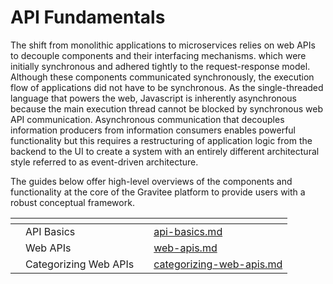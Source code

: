 # API Fundamentals

The shift from monolithic applications to microservices relies on web APIs to decouple components and their interfacing mechanisms. which were initially synchronous and adhered tightly to the request-response model. Although these components communicated synchronously, the execution flow of applications did not have to be synchronous. As the single-threaded language that powers the web, Javascript is inherently asynchronous because the main execution thread cannot be blocked by synchronous web API communication. Asynchronous communication that decouples information producers from information consumers enables powerful functionality but this requires a restructuring of application logic from the backend to the UI to create a system with an entirely different architectural style referred to as event-driven architecture.

The guides below offer high-level overviews of the components and functionality at the core of the Gravitee platform to provide users with a robust conceptual framework.

<table data-view="cards" data-full-width="false"><thead><tr><th></th><th></th><th></th><th data-hidden data-card-target data-type="content-ref"></th></tr></thead><tbody><tr><td></td><td>API Basics</td><td></td><td><a href="api-basics.md">api-basics.md</a></td></tr><tr><td></td><td>Web APIs</td><td></td><td><a href="web-apis.md">web-apis.md</a></td></tr><tr><td></td><td>Categorizing Web APIs</td><td></td><td><a href="categorizing-web-apis.md">categorizing-web-apis.md</a></td></tr></tbody></table>

